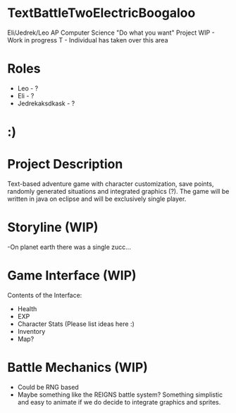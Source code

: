 # TextBattleTwoElectricBoogaloo
Eli/Jedrek/Leo AP Computer Science "Do what you want" Project
WIP - Work in progress
T - Individual has taken over this area

# Roles
- Leo - ? 
- Eli - ?
- Jedrekaksdkask - ?
# :)
# Project Description
Text-based adventure game with character customization, save points, randomly generated situations and integrated graphics (?). The game will be written in java on eclipse and will be exclusively single player.

# Storyline (WIP)
-On planet earth there was a single zucc...
# Game Interface (WIP)
Contents of the Interface:
- Health
- EXP
- Character Stats (Please list ideas here :)
- Inventory
- Map?

# Battle Mechanics (WIP)
- Could be RNG based
- Maybe something like the REIGNS battle system? Something simplistic and easy to animate if we do decide to integrate graphics and sprites.
